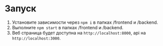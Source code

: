 # Запуск
1. Установите зависимости через `npm i` в папках /frontend и /backend.
2. Выполните `npm start` в папках /frontend и /backend.
3. Веб страница будет доступна на `http://localhost:8000`, api на `http://localhost:3000`.
